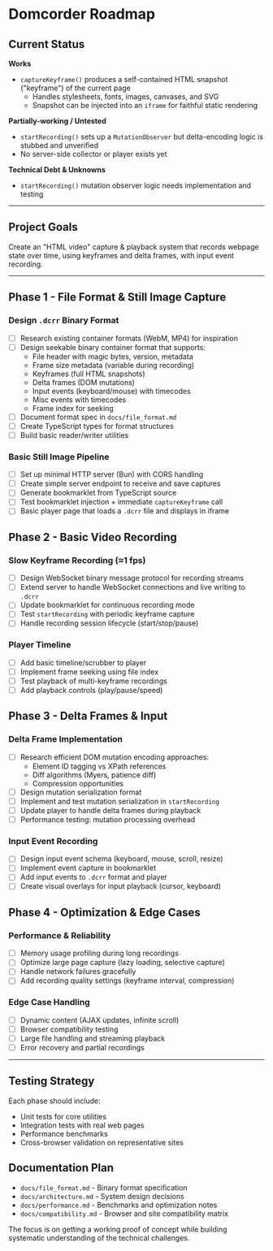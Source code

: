 # Domcorder Roadmap

## Current Status

**Works**

- `captureKeyframe()` produces a self-contained HTML snapshot ("keyframe") of the current page
  - Handles stylesheets, fonts, images, canvases, and SVG
  - Snapshot can be injected into an `iframe` for faithful static rendering

**Partially-working / Untested**

- `startRecording()` sets up a `MutationObserver` but delta-encoding logic is stubbed and unverified
- No server-side collector or player exists yet

**Technical Debt & Unknowns**

- `startRecording()` mutation observer logic needs implementation and testing

---

## Project Goals

Create an "HTML video" capture & playback system that records webpage state over time, using keyframes and delta frames, with input event recording.

---

## Phase 1 - File Format & Still Image Capture

### Design `.dcrr` Binary Format

- [ ] Research existing container formats (WebM, MP4) for inspiration
- [ ] Design seekable binary container format that supports:
  - File header with magic bytes, version, metadata
  - Frame size metadata (variable during recording)
  - Keyframes (full HTML snapshots)
  - Delta frames (DOM mutations)
  - Input events (keyboard/mouse) with timecodes
  - Misc events with timecodes
  - Frame index for seeking
- [ ] Document format spec in `docs/file_format.md`
- [ ] Create TypeScript types for format structures
- [ ] Build basic reader/writer utilities

### Basic Still Image Pipeline

- [ ] Set up minimal HTTP server (Bun) with CORS handling
- [ ] Create simple server endpoint to receive and save captures
- [ ] Generate bookmarklet from TypeScript source
- [ ] Test bookmarklet injection + immediate `captureKeyframe` call
- [ ] Basic player page that loads a `.dcrr` file and displays in iframe

## Phase 2 - Basic Video Recording

### Slow Keyframe Recording (≈1 fps)

- [ ] Design WebSocket binary message protocol for recording streams
- [ ] Extend server to handle WebSocket connections and live writing to `.dcrr`
- [ ] Update bookmarklet for continuous recording mode
- [ ] Test `startRecording` with periodic keyframe capture
- [ ] Handle recording session lifecycle (start/stop/pause)

### Player Timeline

- [ ] Add basic timeline/scrubber to player
- [ ] Implement frame seeking using file index
- [ ] Test playback of multi-keyframe recordings
- [ ] Add playback controls (play/pause/speed)

## Phase 3 - Delta Frames & Input

### Delta Frame Implementation

- [ ] Research efficient DOM mutation encoding approaches:
  - Element ID tagging vs XPath references
  - Diff algorithms (Myers, patience diff)
  - Compression opportunities
- [ ] Design mutation serialization format
- [ ] Implement and test mutation serialization in `startRecording`
- [ ] Update player to handle delta frames during playback
- [ ] Performance testing: mutation processing overhead

### Input Event Recording

- [ ] Design input event schema (keyboard, mouse, scroll, resize)
- [ ] Implement event capture in bookmarklet
- [ ] Add input events to `.dcrr` format and player
- [ ] Create visual overlays for input playback (cursor, keyboard)

## Phase 4 - Optimization & Edge Cases

### Performance & Reliability

- [ ] Memory usage profiling during long recordings
- [ ] Optimize large page capture (lazy loading, selective capture)
- [ ] Handle network failures gracefully
- [ ] Add recording quality settings (keyframe interval, compression)

### Edge Case Handling

- [ ] Dynamic content (AJAX updates, infinite scroll)
- [ ] Browser compatibility testing
- [ ] Large file handling and streaming playback
- [ ] Error recovery and partial recordings

---

## Testing Strategy

Each phase should include:

- Unit tests for core utilities
- Integration tests with real web pages
- Performance benchmarks
- Cross-browser validation on representative sites

## Documentation Plan

- `docs/file_format.md` - Binary format specification
- `docs/architecture.md` - System design decisions
- `docs/performance.md` - Benchmarks and optimization notes
- `docs/compatibility.md` - Browser and site compatibility matrix

The focus is on getting a working proof of concept while building systematic understanding of the technical challenges.
